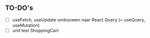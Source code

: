 ## TO-DO's

- [ ] useFetch, useUpdate ombouwen naar React Query (= useQuery, useMutation)
- [ ] unit test ShoppingCart
